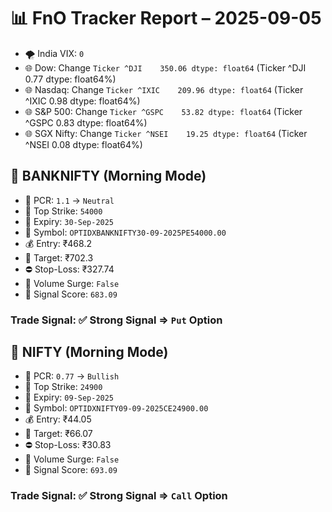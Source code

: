 # 📊 FnO Tracker Report – 2025-09-05
- 🌪️ India VIX: `0`
- 🌐 Dow: Change `Ticker
^DJI    350.06
dtype: float64` (Ticker
^DJI    0.77
dtype: float64%)
- 🌐 Nasdaq: Change `Ticker
^IXIC    209.96
dtype: float64` (Ticker
^IXIC    0.98
dtype: float64%)
- 🌐 S&P 500: Change `Ticker
^GSPC    53.82
dtype: float64` (Ticker
^GSPC    0.83
dtype: float64%)
- 🌐 SGX Nifty: Change `Ticker
^NSEI    19.25
dtype: float64` (Ticker
^NSEI    0.08
dtype: float64%)
## 📘 BANKNIFTY (Morning Mode)
- 🔄 PCR: `1.1` → `Neutral`
- 🔢 Top Strike: `54000`
- 📆 Expiry: `30-Sep-2025`
- 🎫 Symbol: `OPTIDXBANKNIFTY30-09-2025PE54000.00`
- 💰 Entry: ₹468.2
- 🎯 Target: ₹702.3
- ⛔ Stop-Loss: ₹327.74
- 🚀 Volume Surge: `False`
- 🧮 Signal Score: `683.09`
### Trade Signal: ✅ Strong Signal ⇒ `Put` Option
## 📘 NIFTY (Morning Mode)
- 🔄 PCR: `0.77` → `Bullish`
- 🔢 Top Strike: `24900`
- 📆 Expiry: `09-Sep-2025`
- 🎫 Symbol: `OPTIDXNIFTY09-09-2025CE24900.00`
- 💰 Entry: ₹44.05
- 🎯 Target: ₹66.07
- ⛔ Stop-Loss: ₹30.83
- 🚀 Volume Surge: `False`
- 🧮 Signal Score: `693.09`
### Trade Signal: ✅ Strong Signal ⇒ `Call` Option